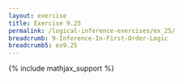 ```yaml
---
layout: exercise
title: Exercise 9.25
permalink: /logical-inference-exercises/ex_25/
breadcrumb: 9-Inference-In-First-Order-Logic
breadcrumb5: ex9.25
---
```


{% include mathjax_support %}

